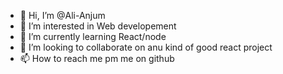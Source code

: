 - 👋 Hi, I’m @Ali-Anjum
- 👀 I’m interested in Web developement
- 🌱 I’m currently learning React/node
- 💞️ I’m looking to collaborate on anu kind of good react project
- 📫 How to reach me pm me on github

<!---
Ali-Anjum/Ali-Anjum is a ✨ special ✨ repository because its `README.md` (this file) appears on your GitHub profile.
You can click the Preview link to take a look at your changes.
--->
